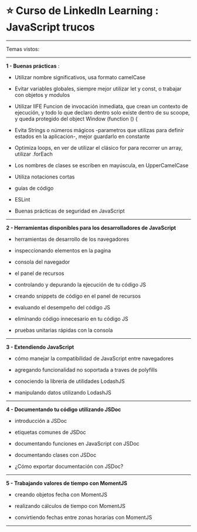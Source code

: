 # :star: Curso de LinkedIn Learning : JavaScript trucos

---

Temas vistos:

---

**1 - Buenas prácticas** :

- Utilizar nombre significativos, usa formato camelCase

- Evitar variables globales, siempre mejor utilizar let y const, o trabajar con objetos y modulos

- Utilizar IIFE Funcion de invocación inmediata, que crean un contexto de ejecución, y todo lo que declaro dentro solo existe dentro de su scoope, y queda protegido del object Window
(function () {

- Evita Strings o números mágicos -parametros que utilizas para definir estados en la aplicacion-, mejor guardarlo en constante

- Optimiza loops, en ver de utilizar el clásico for para recorrer un array, utilizar .forEach

- Los nombres de clases se escriben en mayúscula, en UpperCamelCase

- Utiliza notaciones cortas

- guías de código

- ESLint

- Buenas prácticas de seguridad en JavaScript

---

**2 - Herramientas disponibles para los desarrolladores de JavaScript**

- herramientas de desarrollo de los navegadores

- inspeccionando elementos en la pagina

- consola del navegador

- el panel de recursos

- controlando y depurando la ejecución de tu código JS

- creando snippets de código en el panel de recursos

- evaluando el desempeño del código JS

- eliminando código innecesario en tu código JS

- pruebas unitarias rápidas con la consola

---

**3 - Extendiendo JavaScript**

- cómo manejar la compatibilidad de JavaScript entre navegadores

- agregando funcionalidad no soportada a traves de polyfills

- conociendo la librería de utilidades LodashJS

- manipulando datos utilizando LodashJS


---

**4 - Documentando tu código utilizando JSDoc**

- introducción a JSDoc

- etiquetas comunes de JSDoc

- documentando funciones en JavaScript con JSDoc

- documentando clases con JSDoc

- ¿Cómo exportar documentación con JSDoc?


---

**5 - Trabajando valores de tiempo con MomentJS**


- creando objetos fecha con MomentJS

- realizando cálculos de tiempo con MomentJS

- convirtiendo fechas entre zonas horarias con MomentJS

---
